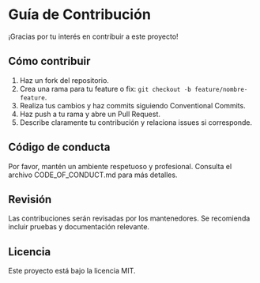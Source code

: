 # Guía de Contribución

¡Gracias por tu interés en contribuir a este proyecto!

## Cómo contribuir

1. Haz un fork del repositorio.
2. Crea una rama para tu feature o fix: `git checkout -b feature/nombre-feature`.
3. Realiza tus cambios y haz commits siguiendo Conventional Commits.
4. Haz push a tu rama y abre un Pull Request.
5. Describe claramente tu contribución y relaciona issues si corresponde.

## Código de conducta

Por favor, mantén un ambiente respetuoso y profesional. Consulta el archivo CODE_OF_CONDUCT.md para más detalles.

## Revisión

Las contribuciones serán revisadas por los mantenedores. Se recomienda incluir pruebas y documentación relevante.

## Licencia

Este proyecto está bajo la licencia MIT.
